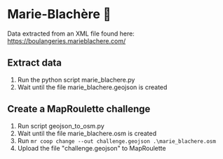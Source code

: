 # Marie-Blachère 🥖

Data extracted from an XML file found here: https://boulangeries.marieblachere.com/

## Extract data

1. Run the python script marie_blachere.py
2. Wait until the file marie_blachere.geojson is created

## Create a MapRoulette challenge

1. Run script geojson_to_osm.py
2. Wait until the file marie_blachere.osm is created
3. Run `mr coop change --out challenge.geojson .\marie_blachere.osm`
4. Upload the file "challenge.geojson" to MapRoulette